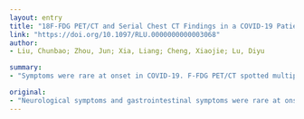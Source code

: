 ```yaml
---
layout: entry
title: "18F-FDG PET/CT and Serial Chest CT Findings in a COVID-19 Patient With Dynamic Clinical Characteristics in Different Period"
link: "https://doi.org/10.1097/RLU.0000000000003068"
author:
- Liu, Chunbao; Zhou, Jun; Xia, Liang; Cheng, Xiaojie; Lu, Diyu

summary:
- "Symptoms were rare at onset in COVID-19. F-FDG PET/CT spotted multiple ground glass opacity lesions in the lungs. Serial CT examinations showed the emersion and dissipation of lung GGOs. We illustrate the symptoms initiation, the laboratory test results, the imaging examination, and the treatment strategy in the duration. A 37-year-old man with vertigo, fever, and diarrhea symptoms was the first manifestation."

original:
- "Neurological symptoms and gastrointestinal symptoms were rare at onset in COVID-19. Here we report a 37-year-old man with vertigo, fever, and diarrhea symptoms as the first manifestation. F-FDG PET/CT spotted multiple ground glass opacity (GGO) lesions in the lungs, with increased tracer uptake in both lung GGOs and the whole colon. Serial CT examinations showed the emersion and dissipation of lung GGOs. We illustrate the symptoms initiation, the laboratory test results, the imaging examination, and the treatment strategy in the duration of COVID-19 with a timeline chart."
---
```


